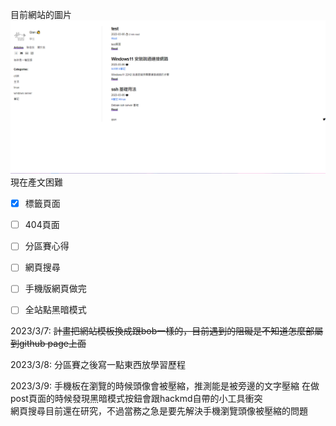 目前網站的圖片
![網站圖片](/image/webdemo.png)
現在產文困難

- [x] 標籤頁面 
- [ ] 404頁面
- [ ] 分區賽心得
- [ ] 網頁搜尋  
- [ ] 手機版網頁做完
- [ ] 全站點黑暗模式
  
  
  
  
  
2023/3/7:
~~計畫把網站模板換成跟bob一樣的，目前遇到的阻礙是不知道怎麼部屬到github 
page上面~~

2023/3/8:
分區賽之後寫一點東西放學習歷程  
  
2023/3/9:
手機板在瀏覽的時候頭像會被壓縮，推測能是被旁邊的文字壓縮
在做post頁面的時候發現黑暗模式按鈕會跟hackmd自帶的小工具衝突  
網頁搜尋目前還在研究，不過當務之急是要先解決手機瀏覽頭像被壓縮的問題
